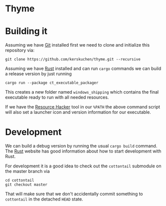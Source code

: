 # Thyme 


# Building it

Assuming we have [Git](https://git-scm.com/) installed first we need to clone and initialize this 
repository via:

```
git clone https://github.com/kerskuchen/thyme.git --recursive
```

Assuming we have [Rust](https://www.rust-lang.org/) installed and can run `cargo` commands we can 
build a release version by just running 

```
cargo run --package ct_executable_packager
```
This creates a new folder named `windows_shipping` which contains the final executable ready to run 
with all needed resources.

If we have the [Resource Hacker](http://angusj.com/resourcehacker/) tool in our `%PATH` the 
above command script will also set a launcher icon and version information for our 
executable.

# Development

We can build a debug version by running the usual `cargo build` command. The 
[Rust](https://www.rust-lang.org/) website has good information about how to start development 
with Rust.

For development it is a good idea to check out the `cottontail` submodule on the master branch via

```
cd cottontail
git checkout master
```

That will make sure that we don't accidentally commit something to `cottontail` in the 
detached `HEAD` state.
